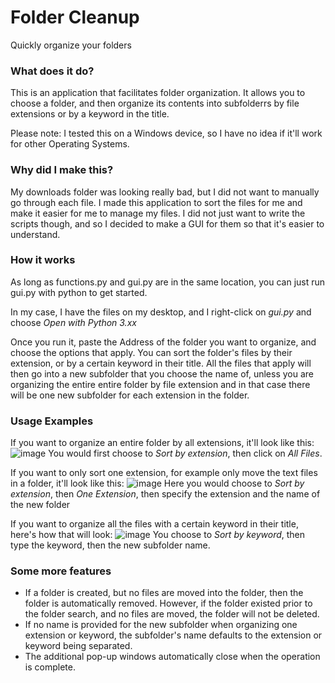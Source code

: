 # Folder Cleanup
Quickly organize your folders

### What does it do?
This is an application that facilitates folder organization. It allows you to choose a folder, and then organize its contents into subfolderrs by file extensions or by a keyword in the title.

Please note: I tested this on a Windows device, so I have no idea if it'll work for other Operating Systems. 

### Why did I make this?
My downloads folder was looking really bad, but I did not want to manually go through each file. I made this application to sort the files for me and make it easier for me to manage my files. I did not just want to write the scripts though, and so I decided to make a GUI for them so that it's easier to understand.

### How it works
As long as functions.py and gui.py are in the same location, you can just run gui.py with python to get started.

In my case, I have the files on my desktop, and I right-click on _gui.py_ and choose _Open with Python 3.xx_

Once you run it, paste the Address of the folder you want to organize, and choose the options that apply. You can sort the folder's files by their extension, or by a certain keyword in their title. All the files that apply will then go into a new subfolder that you choose the name of, unless you are organizing the entire entire folder by file extension and in that case there will be one new subfolder for each extension in the folder.

### Usage Examples
If you want to organize an entire folder by all extensions, it'll look like this:
![image](https://github.com/afiab/folder-cleanup/assets/90729548/0fb5fb5b-928b-4ec7-88e9-656a320f4bb7)
You would first choose to _Sort by extension_, then click on _All Files_.

If you want to only sort one extension, for example only move the text files in a folder, it'll look like this:
![image](https://github.com/afiab/folder-cleanup/assets/90729548/58b60dd5-a9cd-40cc-84a5-1cdd8522421b)
Here you would choose to _Sort by extension_, then _One Extension_, then specify the extension and the name of the new folder

If you want to organize all the files with a certain keyword in their title, here's how that will look:
![image](https://github.com/afiab/folder-cleanup/assets/90729548/0b4f2560-ef15-48d6-b620-c0f95a2019b7)
You choose to _Sort by keyword_, then type the keyword, then the new subfolder name.

### Some more features
- If a folder is created, but no files are moved into the folder, then the folder is automatically removed. However, if the folder existed prior to the folder search, and no files are moved, the folder will not be deleted.
- If no name is provided for the new subfolder when organizing one extension or keyword, the subfolder's name defaults to the extension or keyword being separated.
- The additional pop-up windows automatically close when the operation is complete.

